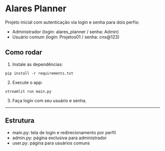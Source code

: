 # Alares Planner

Projeto inicial com autenticação via login e senha para dois perfis:
- Administrador (login: alares_planner / senha: Admin)
- Usuário comum (login: Projetos01 / senha: cnx@123)

## Como rodar

1. Instale as dependências:
```
pip install -r requirements.txt
```

2. Execute o app:
```
streamlit run main.py
```

3. Faça login com seu usuário e senha.

---

## Estrutura

- main.py: tela de login e redirecionamento por perfil
- admin.py: página exclusiva para administrador
- user.py: página para usuários comuns